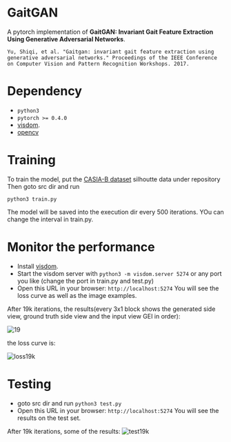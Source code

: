 # GaitGAN
A pytorch implementation of **GaitGAN: Invariant Gait Feature Extraction Using Generative Adversarial Networks**. 

```Yu, Shiqi, et al. "Gaitgan: invariant gait feature extraction using generative adversarial networks." Proceedings of the IEEE Conference on Computer Vision and Pattern Recognition Workshops. 2017.```


# Dependency
- ```python3```
- ```pytorch >= 0.4.0```
- [visdom](https://github.com/facebookresearch/visdom).
- [opencv](https://github.com/opencv/opencv)

# Training

To train the model, put the [CASIA-B dataset](http://kylezheng.org/gait-recognition/) silhoutte data under repository
Then goto src dir and run
```
python3 train.py
```

The model will be saved into the execution dir every 500 iterations. YOu can change the interval in train.py.

# Monitor the performance


- Install [visdom](https://github.com/facebookresearch/visdom).
- Start the visdom server with ```python3 -m visdom.server 5274``` or any port you like (change the port in train.py and test.py)
- Open this URL in your browser: `http://localhost:5274` You will see the loss curve as well as the image examples.

After 19k iterations, the results(every 3x1 block shows the generated side view, ground truth side view and the input view GEI in order):

![19](https://github.com/xuehy/pytorch-GaitGAN/blob/master/train19k.png)

the loss curve is:

![loss19k](https://github.com/xuehy/pytorch-GaitGAN/blob/master/curve19k.png)

# Testing

- goto src dir and run ```python3 test.py```
- Open this URL in your browser: `http://localhost:5274` You will see the results on the test set.

After 19k iterations, some of the results:
![test19k](https://github.com/xuehy/pytorch-GaitGAN/blob/master/test19k.png)